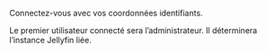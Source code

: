 Connectez-vous avec vos coordonnées identifiants.

Le premier utilisateur connecté sera l’administrateur. Il déterminera l’instance Jellyfin liée.